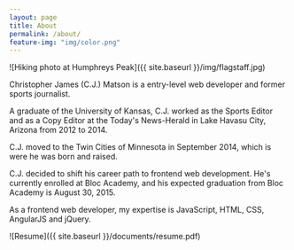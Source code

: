 ```yaml
---
layout: page
title: About
permalink: /about/
feature-img: "img/color.png"
---
```


![Hiking photo at Humphreys Peak]({{ site.baseurl }}/img/flagstaff.jpg)

Christopher James (C.J.) Matson is a entry-level web developer and former sports journalist.

A graduate of the University of Kansas, C.J. worked as the Sports Editor and as a Copy Editor at the Today's News-Herald in Lake Havasu City, Arizona from 2012 to 2014.

C.J. moved to the Twin Cities of Minnesota in September 2014, which is were he was born and raised. 

C.J. decided to shift his career path to frontend web development. He's currently enrolled at Bloc Academy, and his expected graduation from Bloc Academy is August 30, 2015. 

As a frontend web developer, my expertise is JavaScript, HTML, CSS, AngularJS and jQuery.

![Resume]({{ site.baseurl }}/documents/resume.pdf)
